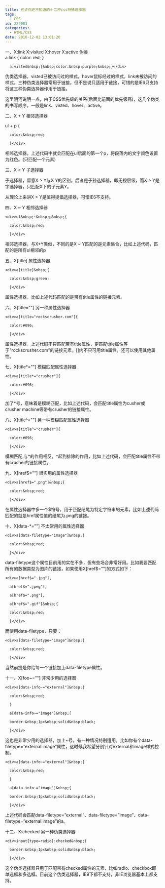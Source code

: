 ```yaml
---
title: 也许你还不知道的十二种css特殊选择器
tags:
  - CSS
id: 229001
categories:
  - HTML/CSS
date: 2010-12-02 13:01:20
---
```


<div>一、X:link&nbsp;X:visited&nbsp;X:hover&nbsp;X:active&nbsp;伪类

  <div>
    <div>a:link&nbsp;{&nbsp;color:&nbsp;red;&nbsp;}

      a:visted&nbsp;{&nbsp;color:&nbsp;purple;&nbsp;}</div>
  </div>

  伪类选择器，visted已被访问过的样式，hover鼠标经过的样式，link未被访问的样式。三种伪类选择器常用于链接，但不是说只适用于链接，可惜的是IE6只支持将这三种伪类选择器作用于链接。

  这里明河说明一点，由于CSS优先级的关系(后面比前面的优先级高)，这几个伪类的书写顺序，一般是link、visted、hover、active。

  二、X&nbsp;+&nbsp;Y&nbsp;相邻选择器

  <div>
    <div>ul&nbsp;+&nbsp;p&nbsp;{

      color:&nbsp;red;

      }</div>
  </div>

  相邻选择器，上述代码中就会匹配在ul后面的第一个p，将段落内的文字颜色设置为红色。(只匹配一个元素)

  三、X&nbsp;&gt;&nbsp;Y&nbsp;子选择器

  子选择器，留意X&nbsp;&gt;&nbsp;Y与X&nbsp;Y的区别，后者是子孙选择器，即无视层级，而X&nbsp;&gt;&nbsp;Y是字选择器，只匹配X下的子元素Y。

  从理论上来讲X&nbsp;&gt;&nbsp;Y是值得提倡选择器，可惜IE6不支持。

  四、X&nbsp;~&nbsp;Y&nbsp;相邻选择器

  <div>

    <div>ul&nbsp;~&nbsp;p&nbsp;{

      color:&nbsp;red;

      }</div>
  </div>

  相邻选择器，与X+Y类似，不同的是X&nbsp;~&nbsp;Y匹配的是元素集合，比如上述代码，匹配的是所有ul相邻的p

  五、X[title]&nbsp;属性选择器

  <div>

    <div>a[title]&nbsp;{

      color:&nbsp;green;

      }</div>
  </div>

  属性选择器，比如上述代码匹配的是带有title属性的链接元素。

  六、X[title=""]&nbsp;另一种属性选择器

  <div>

    <div>a[title="rockscrusher.com"]{

      color:#096;

      }</div>
  </div>

  属性选择器，上述代码不只匹配带有title属性，更匹配title属性等于"rockscrusher.com"的链接元素。[]内不只可用title属性，还可以使用其他属性。

  七、X[title*=""]&nbsp;模糊匹配属性选择器

  <div>

    <div>a[title*="crusher"]{

      color:#096;

      }</div>
  </div>

  加了*号，意味着是模糊匹配，比如上述代码，会匹配title属性为cusher或crusher machine等带有crusher的链接属性。

  八、X[title^=""]&nbsp;另一种模糊匹配属性选择器

  <div>

    <div>a[title^="crusher"]{

      color:#096;

      }</div>
  </div>

  模糊匹配,与*的作用相反，^起到排除的作用，比如上述代码，会匹配title属性不带有crusher的链接属性。

  九、X[href$=""]&nbsp;很实用的属性选择器

  <div>

    <div>a[href$=".png"]&nbsp;{

      color:&nbsp;red;

      }</div>
  </div>

  在属性选择器中多一个$符号，用于匹配结尾为特定字符串的元素，比如上述代码匹配的就是href属性值的结尾为.png的链接。

  十、X[data-*=""]&nbsp;不太常用的属性选择器

  <div>

    <div>a[data-filetype="image"]&nbsp;{

      color:&nbsp;red;

      }</div>
  </div>

  data-filetype这个属性目前用的实在不多，但有些场合非常好用。比如我要匹配所有的数据类型为图片的链接，如果使用X[href$=""]的方式如下：

  <div>

    <div>a[href$=".jpg"],

      a[href$=".jpeg"],

      a[href$=".png"],

      a[href$=".gif"]&nbsp;{

      color:&nbsp;red;

      }</div>
  </div>

  而使用data-filetype，只要：

  <div>

    <div>a[data-filetype="image"]&nbsp;{

      color:&nbsp;red;

      }</div>
  </div>

  当然前提是你给每一个链接加上data-filetype属性。

  十一、X[foo~=""]&nbsp;非常少用的选择器

  <div>

    <div>a[data-info~="external"]&nbsp;{

      color:&nbsp;red;

      }

      a[data-info~="image"]&nbsp;{

      border:&nbsp;1px&nbsp;solid&nbsp;black;

      }</div>
  </div>

  这也是非常少用的选择器，加上~号，有一种情况特别适用，比如你有个data-filetype=”external&nbsp;image”属性，这时候我希望分别针对external和image样式控制。

  <div>

    <div>a[data-info~="external"]&nbsp;{

      color:&nbsp;red;

      }

      a[data-info~="image"]&nbsp;{

      border:&nbsp;1px&nbsp;solid&nbsp;black;

      }</div>
  </div>

  上述代码会匹配data-filetype=”external”、data-filetype=”image”、data-filetype=”external&nbsp;image”的a。

  十二、X:checked&nbsp;另一种伪类选择器

  <div>

    <div>input[type=radio]:checked&nbsp;{

      border:&nbsp;1px&nbsp;solid&nbsp;black;

      }</div>
  </div>

  这个伪类选择器只用于匹配带有checked属性的元素，比如radio、checkbox即单选框和多选框。目前这个伪类选择器，IE9下都不支持，非IE浏览器基本上都支持。</div>